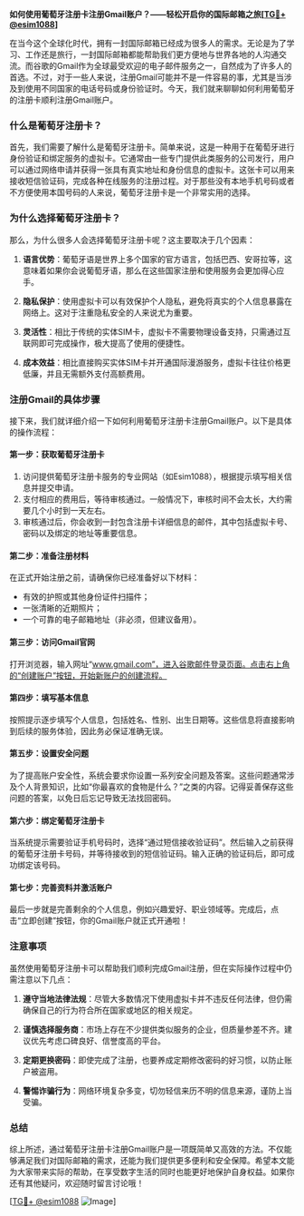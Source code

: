 **如何使用葡萄牙注册卡注册Gmail账户？——轻松开启你的国际邮箱之旅[[TG💪+ @esim1088](https://t.me/s/esim1088)]**

在当今这个全球化时代，拥有一封国际邮箱已经成为很多人的需求。无论是为了学习、工作还是旅行，一封国际邮箱都能帮助我们更方便地与世界各地的人沟通交流。而谷歌的Gmail作为全球最受欢迎的电子邮件服务之一，自然成为了许多人的首选。不过，对于一些人来说，注册Gmail可能并不是一件容易的事，尤其是当涉及到使用不同国家的电话号码或身份验证时。今天，我们就来聊聊如何利用葡萄牙的注册卡顺利注册Gmail账户。

### 什么是葡萄牙注册卡？

首先，我们需要了解什么是葡萄牙注册卡。简单来说，这是一种用于在葡萄牙进行身份验证和绑定服务的虚拟卡。它通常由一些专门提供此类服务的公司发行，用户可以通过网络申请并获得一张具有真实地址和身份信息的虚拟卡。这张卡可以用来接收短信验证码，完成各种在线服务的注册过程。对于那些没有本地手机号码或者不方便使用本国号码的人来说，葡萄牙注册卡是一个非常实用的选择。

### 为什么选择葡萄牙注册卡？

那么，为什么很多人会选择葡萄牙注册卡呢？这主要取决于几个因素：

1. **语言优势**：葡萄牙语是世界上多个国家的官方语言，包括巴西、安哥拉等，这意味着如果你会说葡萄牙语，那么在这些国家注册和使用服务会更加得心应手。
   
2. **隐私保护**：使用虚拟卡可以有效保护个人隐私，避免将真实的个人信息暴露在网络上。这对于注重隐私安全的人来说尤为重要。

3. **灵活性**：相比于传统的实体SIM卡，虚拟卡不需要物理设备支持，只需通过互联网即可完成操作，极大提高了使用的便捷性。

4. **成本效益**：相比直接购买实体SIM卡并开通国际漫游服务，虚拟卡往往价格更低廉，并且无需额外支付高额费用。

### 注册Gmail的具体步骤

接下来，我们就详细介绍一下如何利用葡萄牙注册卡注册Gmail账户。以下是具体的操作流程：

#### 第一步：获取葡萄牙注册卡

1. 访问提供葡萄牙注册卡服务的专业网站（如Esim1088），根据提示填写相关信息并提交申请。
2. 支付相应的费用后，等待审核通过。一般情况下，审核时间不会太长，大约需要几个小时到一天左右。
3. 审核通过后，你会收到一封包含注册卡详细信息的邮件，其中包括虚拟卡号、密码以及绑定的地址等重要信息。

#### 第二步：准备注册材料

在正式开始注册之前，请确保你已经准备好以下材料：
- 有效的护照或其他身份证件扫描件；
- 一张清晰的近期照片；
- 一个可靠的电子邮箱地址（非必须，但建议备用）。

#### 第三步：访问Gmail官网

打开浏览器，输入网址“www.gmail.com”，进入谷歌邮件登录页面。点击右上角的“创建账户”按钮，开始新账户的创建流程。

#### 第四步：填写基本信息

按照提示逐步填写个人信息，包括姓名、性别、出生日期等。这些信息将直接影响到后续的服务体验，因此务必保证准确无误。

#### 第五步：设置安全问题

为了提高账户安全性，系统会要求你设置一系列安全问题及答案。这些问题通常涉及个人背景知识，比如“你最喜欢的食物是什么？”之类的内容。记得妥善保存这些问题的答案，以免日后忘记导致无法找回密码。

#### 第六步：绑定葡萄牙注册卡

当系统提示需要验证手机号码时，选择“通过短信接收验证码”。然后输入之前获得的葡萄牙注册卡号码，并等待接收到的短信验证码。输入正确的验证码后，即可成功绑定该号码。

#### 第七步：完善资料并激活账户

最后一步就是完善剩余的个人信息，例如兴趣爱好、职业领域等。完成后，点击“立即创建”按钮，你的Gmail账户就正式开通啦！

### 注意事项

虽然使用葡萄牙注册卡可以帮助我们顺利完成Gmail注册，但在实际操作过程中仍需注意以下几点：

1. **遵守当地法律法规**：尽管大多数情况下使用虚拟卡并不违反任何法律，但仍需确保自己的行为符合所在国家或地区的相关规定。
   
2. **谨慎选择服务商**：市场上存在不少提供类似服务的企业，但质量参差不齐。建议优先考虑口碑良好、信誉度高的平台。

3. **定期更换密码**：即使完成了注册，也要养成定期修改密码的好习惯，以防止账户被盗用。

4. **警惕诈骗行为**：网络环境复杂多变，切勿轻信来历不明的信息来源，谨防上当受骗。

### 总结

综上所述，通过葡萄牙注册卡注册Gmail账户是一项既简单又高效的方法。不仅能够满足我们对国际邮箱的需求，还能为我们提供更多便利和安全保障。希望本文能为大家带来实际的帮助，在享受数字生活的同时也能更好地保护自身权益。如果你还有其他疑问，欢迎随时留言讨论哦！

[[TG💪+ @esim1088](https://t.me/s/esim1088) ![Image](https://i.postimg.cc/4NQfJmqS/Snipaste-2025-05-13-00-14-12.png)]